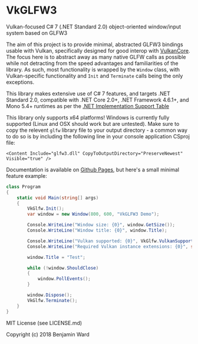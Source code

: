 # VkGLFW3

Vulkan-focused C# 7 (.NET Standard 2.0) object-oriented window/input system based on GLFW3

The aim of this project is to provide minimal, abstracted GLFW3 bindings usable with Vulkan, specifically designed for good interop with [VulkanCore](https://github.com/discosultan/VulkanCore). The focus here is to abstract away as many native GLFW calls as possible while not detracting from the speed advantages and familiarities of the library. As such, most functionality is wrapped by the `Window` class, with Vulkan-specific functionality and `Init` and `Terminate` calls being the only exceptions.

This library makes extensive use of C# 7 features, and targets .NET Standard 2.0, compatible with .NET Core 2.0+, .NET Framework 4.6.1+, and
Mono 5.4+ runtimes as per the [.NET Implementation Support Table](https://docs.microsoft.com/en-us/dotnet/standard/net-standard)

This library only supports x64 platforms! Windows is currently fully supported (Linux and OSX should work but are untested). Make sure to copy the relevent `glfw` library file to your output directory - a common way to do so is by including the following line in your console application CSproj file:

```
<Content Include="glfw3.dll" CopyToOutputDirectory="PreserveNewest" Visible="true" />
```


Documentation is available on [Github Pages](https://wardbenjamin.github.io/VkGLFW3/annotated.html), but here's a small minimal feature example:

```cs
class Program
{
    static void Main(string[] args)
    {
        VkGlfw.Init();
        var window = new Window(800, 600, "VkGLFW3 Demo");

        Console.WriteLine("Window size: {0}", window.GetSize());
        Console.WriteLine("Window title: {0}", window.Title);

        Console.WriteLine("Vulkan supported: {0}", VkGlfw.VulkanSupported);
        Console.WriteLine("Required Vulkan instance extensions: {0}", string.Join(", ", VkGlfw.RequiredInstanceExtensions));

        window.Title = "Test";

        while (!window.ShouldClose)
        {
            window.PollEvents();
        }

        window.Dispose();
        VkGlfw.Terminate();
    }
}
```

MIT License (see LICENSE.md)

Copyright (c) 2018 Benjamin Ward
